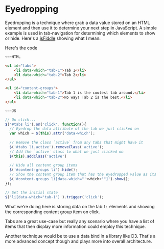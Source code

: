 Eyedropping
===

Eyedropping is a technique where grab a data value stored on an HTML element and then use it to determine your next step in JavaScript. A simple example is used in tab-navigation for determining which elements to show or hide. Here's a [jsFiddle](http://jsfiddle.net/mhkeller/t5o99zrd/) showing what I mean.

Here's the code

````html
~~~HTML

<ul id="tabs">
    <li data-which="tab-1">Tab 1</li>
    <li data-which="tab-2">Tab 2</li>
</ul>

<ul id="content-groups">
    <li data-which="tab-1">Tab 1 is the coolest tab around.</li>
    <li data-which="tab-2">No way! Tab 2 is the best.</li>
</ul>
````

````js
~~~JS

// On click...
$('#tabs li').on('click', function(){
  // Eyedrop the data attribute of the tab we just clicked on
  var which = $(this).attr('data-which');
    
  // Remove the class `active` from any tabs that might have it
  $('#tabs li.active').removeClass('active');
  // Add the `active` class to what we just clicked on
  $(this).addClass('active')
  
  // Hide all content group items
  $('#content-groups li').hide();
  // Show the content group item that has the eyedropped value as its `data-which` value.
  $('#content-groups li[data-which="'+which+'"]').show();
});

// Set the initial state
$('li[data-which="tab-1"]').trigger('click');
````

What we're doing here is storing data on the tab `li` elements and showing the corresponding content group item on click.

Tabs are a great use-case but really any scenario where you have a list of items that then display more information could employ this technique.

Another technique would be to use a data bind in a library like D3. That's a more advanced concept though and plays more into overall architecture. 

